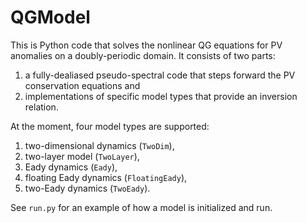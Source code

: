 # QGModel
This is Python code that solves the nonlinear QG equations for PV anomalies on a doubly-periodic domain.  It consists of two parts:

1. a fully-dealiased pseudo-spectral code that steps forward the PV conservation equations and
2. implementations of specific model types that provide an inversion relation.

At the moment, four model types are supported:

1. two-dimensional dynamics (`TwoDim`),
2. two-layer model (`TwoLayer`),
3. Eady dynamics (`Eady`),
4. floating Eady dynamics (`FloatingEady`),
5. two-Eady dynamics (`TwoEady`).

See `run.py` for an example of how a model is initialized and run.
